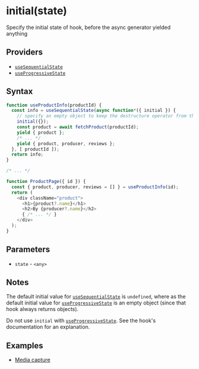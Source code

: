 # initial(state)

Specify the initial state of hook, before the async generator yielded anything

## Providers

* [`useSequentialState`](useSequentialState.md)
* [`useProgressiveState`](useProgressiveState.md)

## Syntax

```js
function useProductInfo(productId) {
  const info = useSequentialState(async function*({ initial }) {
    // specify an empty object to keep the destructure operator from throwing
    initial({});
    const product = await fetchProduct(productId);
    yield { product };
    /* ... */
    yield { product, producer, reviews };
  }, [ productId ]);
  return info;
}

/* ... */

function ProductPage({ id }) {
  const { product, producer, reviews = [] } = useProductInfo(id);
  return (
    <div className="product">
      <h1>{product?.name}</h1>
      <h2>By {producer?.name}</h2>
      { /* ... */ }
    </div>
  );
}
```

## Parameters

* `state` - `<any>`

## Notes

The default initial value for [`useSequentialState`](useSequentialState.md) is `undefined`, where as the default
initial value for [`useProgressiveState`](useProgressiveState.md) is an empty object (since that hook always returns
objects).

Do not use `initial` with [`useProgressiveState`](./useProgressiveState.md). See the hook's documentation for an 
explanation.

## Examples

* [Media capture](../examples/media-cap/README.md)
